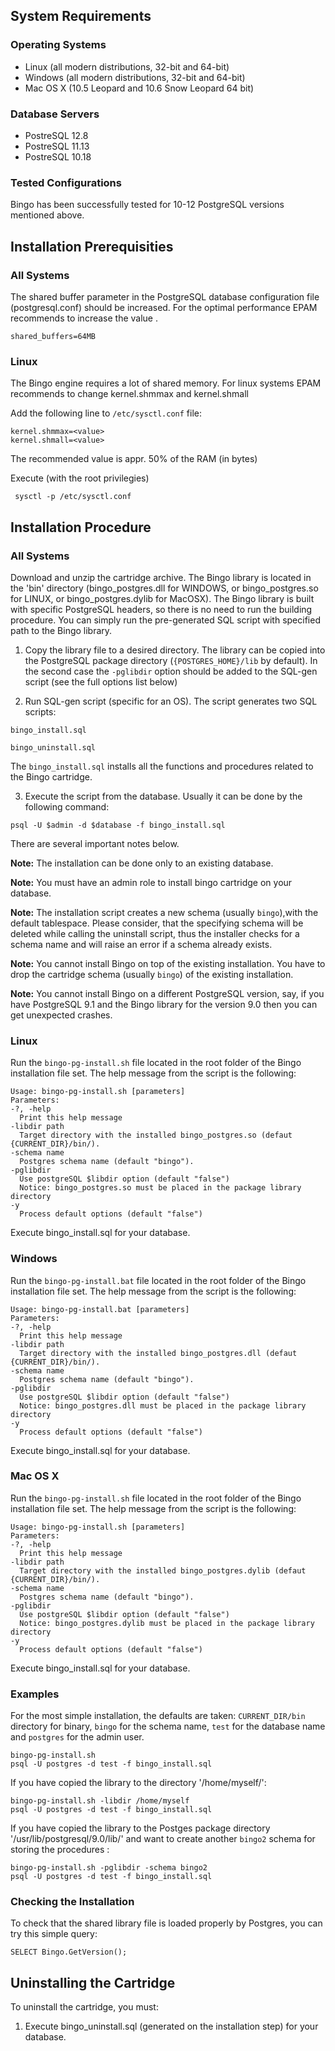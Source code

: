 System Requirements
-------------------

### Operating Systems ###

  * Linux (all modern distributions, 32-bit and 64-bit)
  * Windows (all modern distributions, 32-bit and 64-bit)
  * Mac OS X (10.5 Leopard and 10.6 Snow Leopard 64 bit)

### Database Servers ###

  * PostreSQL 12.8
  * PostreSQL 11.13
  * PostreSQL 10.18

### Tested Configurations ###

 Bingo has been successfully tested for 10-12 PostgreSQL versions mentioned above.


Installation Prerequisities
---------------------------

### All Systems ###

 The shared buffer parameter in the PostgreSQL database configuration file (postgresql.conf) should be increased. For the optimal performance EPAM recommends to increase the value . 

    shared_buffers=64MB

### Linux ###

The Bingo engine requires a lot of shared memory. 
For linux systems EPAM recommends to change kernel.shmmax and kernel.shmall

 Add the following line to `/etc/sysctl.conf` file:

    kernel.shmmax=<value>
    kernel.shmall=<value>

The recommended value is appr. 50% of the RAM (in bytes)

Execute (with the root privilegies)

     sysctl -p /etc/sysctl.conf


Installation Procedure
----------------------

### All Systems ###

Download and unzip the cartridge archive. The Bingo library is located in the 'bin' directory (bingo_postgres.dll for WINDOWS, or bingo_postgres.so for LINUX, or bingo_postgres.dylib for MacOSX). The Bingo library is built with specific PostgreSQL headers, so there is no need to run the building procedure. You can simply run the pre-generated SQL script with specified path to the Bingo library. 

   1. Copy the library file to a desired directory. The library can be copied into the PostgreSQL package directory (`{POSTGRES_HOME}/lib` by default). In the second case the `-pglibdir` option should be added to the SQL-gen script (see the full options list below)

   2. Run SQL-gen script (specific for an OS). The script generates two SQL scripts:

    bingo_install.sql

    bingo_uninstall.sql

 The `bingo_install.sql` installs all the functions and procedures related to the Bingo cartridge. 

   3. Execute the script from the database. Usually it can be done by the following command:
    
    psql -U $admin -d $database -f bingo_install.sql

There are several important notes below.

 **Note:** The installation can be done only to an existing database.

 **Note:** You must have an admin role to install bingo cartridge on your database.

 **Note:** The installation script creates a new schema (usually `bingo`),with the default tablespace. Please consider, that the specifying schema  will be deleted while calling the uninstall script, thus the installer checks for a schema name and will raise an error if a schema already exists.

 **Note:** You cannot install Bingo on top of the existing installation. You have to drop the cartridge schema
(usually `bingo`) of the existing installation.

 **Note:** You cannot install Bingo on a different PostgreSQL version, say, if you have PostgreSQL 9.1 and the Bingo library for the version 9.0 then you can get unexpected crashes.

### Linux ###

 Run the `bingo-pg-install.sh` file located in the root folder of the Bingo installation file set. The help
message from the script is the following:

    Usage: bingo-pg-install.sh [parameters]
    Parameters:
    -?, -help
      Print this help message
    -libdir path
      Target directory with the installed bingo_postgres.so (defaut {CURRENT_DIR}/bin/).
    -schema name
      Postgres schema name (default "bingo").
    -pglibdir
      Use postgreSQL $libdir option (default "false")
      Notice: bingo_postgres.so must be placed in the package library directory
    -y
      Process default options (default "false")

 Execute bingo_install.sql for your database.


### Windows ###

 Run the `bingo-pg-install.bat` file located in the root folder of the Bingo installation file set. The help
message from the script is the following:

    Usage: bingo-pg-install.bat [parameters]
    Parameters:
    -?, -help
      Print this help message
    -libdir path
      Target directory with the installed bingo_postgres.dll (defaut {CURRENT_DIR}/bin/).
    -schema name
      Postgres schema name (default "bingo").
    -pglibdir
      Use postgreSQL $libdir option (default "false")
      Notice: bingo_postgres.dll must be placed in the package library directory
    -y
      Process default options (default "false")


 Execute bingo_install.sql for your database.

### Mac OS X ###

 Run the `bingo-pg-install.sh` file located in the root folder of the Bingo installation file set. The help
message from the script is the following:

    Usage: bingo-pg-install.sh [parameters]
    Parameters:
    -?, -help
      Print this help message
    -libdir path
      Target directory with the installed bingo_postgres.dylib (defaut {CURRENT_DIR}/bin/).
    -schema name
      Postgres schema name (default "bingo").
    -pglibdir
      Use postgreSQL $libdir option (default "false")
      Notice: bingo_postgres.dylib must be placed in the package library directory
    -y
      Process default options (default "false")

 Execute bingo_install.sql for your database.


### Examples ###

 For the most simple installation, the defaults are taken: `CURRENT_DIR/bin` directory for binary, `bingo` for the schema name, `test` for the database name and `postgres` for the admin user.

    bingo-pg-install.sh
    psql -U postgres -d test -f bingo_install.sql
    

 If you have copied the library to the directory '/home/myself/':

    bingo-pg-install.sh -libdir /home/myself
    psql -U postgres -d test -f bingo_install.sql

 If you have copied the library to the Postges package directory '/usr/lib/postgresql/9.0/lib/' and want to create another `bingo2` schema for storing the procedures :

    bingo-pg-install.sh -pglibdir -schema bingo2
    psql -U postgres -d test -f bingo_install.sql

 
### Checking the Installation ###

 To check that the shared library file is loaded properly by Postgres, you can try this simple query:

    SELECT Bingo.GetVersion();

Uninstalling the Cartridge
--------------------------

 To uninstall the cartridge, you must:

   1. Execute bingo_uninstall.sql (generated on the installation step) for your database.

